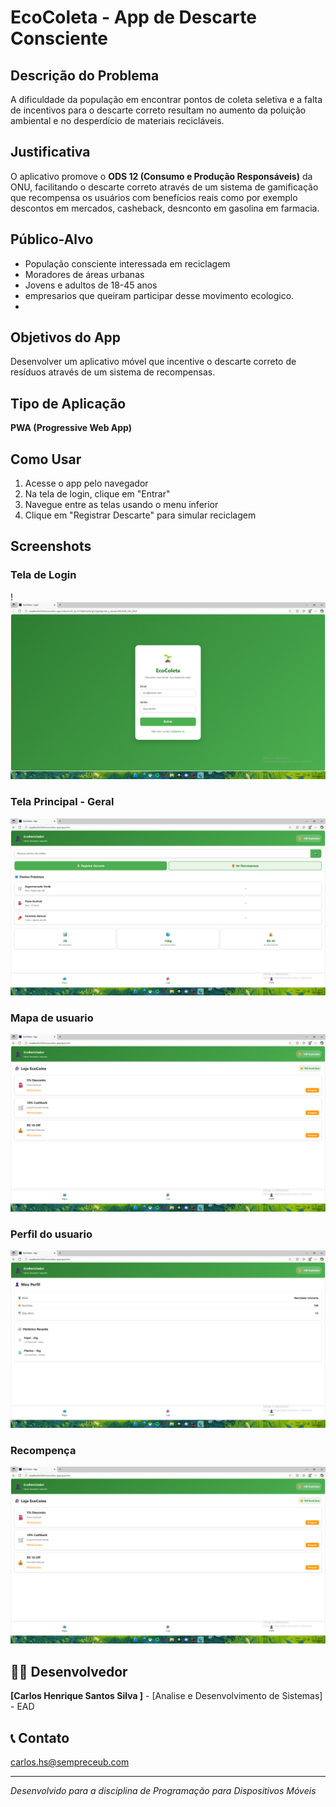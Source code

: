 # EcoColeta - App de Descarte Consciente

## Descrição do Problema
A dificuldade da população em encontrar pontos de coleta seletiva e a falta de incentivos para o descarte correto resultam no aumento da poluição ambiental e no desperdício de
materiais recicláveis.

## Justificativa
O aplicativo promove o **ODS 12 (Consumo e Produção Responsáveis)** da ONU, facilitando o descarte correto através de um sistema de gamificação que recompensa os usuários com
benefícios reais como por exemplo descontos em mercados, casheback, desnconto em gasolina em farmacia.

## Público-Alvo
- População consciente interessada em reciclagem
- Moradores de áreas urbanas
- Jovens e adultos de 18-45 anos
- empresarios que queiram participar desse movimento ecologico.
- 
## Objetivos do App
Desenvolver um aplicativo móvel que incentive o descarte correto de resíduos através de um sistema de recompensas.

## Tipo de Aplicação
**PWA (Progressive Web App)**

## Como Usar
1. Acesse o app pelo navegador
2. Na tela de login, clique em "Entrar"
3. Navegue entre as telas usando o menu inferior
4. Clique em "Registrar Descarte" para simular reciclagem

## Screenshots

### Tela de Login
!![TELA1-LOGIN.png](screenshots/TELA1-LOGIN.png)

### Tela Principal - Geral
![TELA2-GERAL.png](screenshots/TELA2-GERAL.png)

### Mapa de usuario
![TELA3-MAPA DE USUARIO.png](screenshots/TELA3-MAPA%20DE%20USUARIO.png)

### Perfil do usuario
![TELA4-PERFIL DE USUARIO.png](screenshots/TELA4-PERFIL%20DE%20USUARIO.png)

### Recompença
![TELA5-LOJA.png](screenshots/TELA5-LOJA.png)

## 👨‍💻 Desenvolvedor
**[Carlos Henrique Santos Silva ]** - [Analise e Desenvolvimento de Sistemas] - EAD

## 📞 Contato
carlos.hs@sempreceub.com

---

*Desenvolvido para a disciplina de Programação para Dispositivos Móveis*